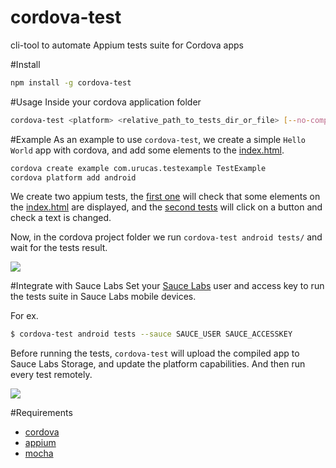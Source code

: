 # cordova-test
cli-tool to automate Appium tests suite for Cordova apps

#Install
```bash
npm install -g cordova-test
```

#Usage
Inside your cordova application folder
```bash
cordova-test <platform> <relative_path_to_tests_dir_or_file> [--no-compile] [--sauce user accessKey]
```

#Example
As an example to use ```cordova-test```, we create a simple ```Hello World``` app with cordova, and add some elements to the [index.html](https://github.com/Urucas/cordova-test/blob/master/example/www/index.html).
```bash
cordova create example com.urucas.testexample TestExample
cordova platform add android
```
We create two appium tests, the [first one](https://github.com/Urucas/cordova-test/blob/master/example/tests/1_index_test.js) will check that some elements on the [index.html](https://github.com/Urucas/cordova-test/blob/master/example/www/index.html) are displayed, and the [second tests](https://github.com/Urucas/cordova-test/blob/master/example/tests/2_button_test.js) will click on a button and check a text is changed.

Now, in the cordova project folder we run ```cordova-test android tests/``` and wait for the tests result.


<img src="https://raw.githubusercontent.com/Urucas/cordova-test/master/screen.png">

#Integrate with Sauce Labs
Set your [Sauce Labs](https://saucelabs.com/) user and access key to run the tests suite in Sauce Labs mobile devices.

For ex. 
```bash
$ cordova-test android tests --sauce SAUCE_USER SAUCE_ACCESSKEY
```
Before running the tests, ```cordova-test``` will upload the compiled app to Sauce Labs Storage, and update the platform capabilities. And then run every test remotely. 

<img src="https://raw.githubusercontent.com/Urucas/cordova-test/master/screen-sauce.png">

#Requirements
* [cordova](https://cordova.apache.org/)
* [appium](https://github.com/appium/appium)
* [mocha](https://github.com/mochajs/mocha)
